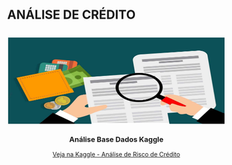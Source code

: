 # ANÁLISE DE CRÉDITO

<!-- PROJECT LOGO -->
<br />
<div align="center">
    <img src="img\analise-de-credito.jpg" alt="Logo" width="500" height="200">

  <h3 align="center">Análise Base Dados Kaggle</h3>
  <a href="https://www.kaggle.com/laotse/credit-risk-dataset">
        Veja na Kaggle - Análise de Risco de Crédito
    </a>

</div>